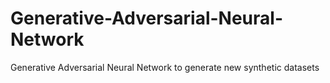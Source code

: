 # Generative-Adversarial-Neural-Network
Generative Adversarial Neural Network to generate new synthetic datasets
